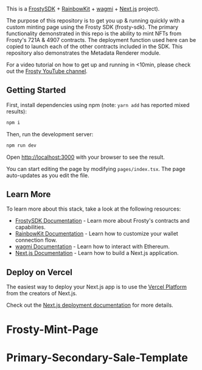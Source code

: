 This is a [FrostySDK](https://mrcryptofrosty1.gitbook.io/frosty/) + [RainbowKit](https://rainbowkit.com) + [wagmi](https://wagmi.sh) + [Next.js](https://nextjs.org/) project).

The purpose of this repository is to get you up & running quickly with a custom minting page using the Frosty SDK (frosty-sdk).  The primary functionality demonstrated in this repo is the ability to mint NFTs from Frosty's 721A & 4907 contracts.  The deployment function used here can be copied to launch each of the other contracts included in the SDK.  This repository also demonstrates the Metadata Renderer module.

For a video tutorial on how to get up and running in <10min, please check out the [Frosty YouTube channel]().

## Getting Started

First, install dependencies using npm (note: ```yarn add``` has reported mixed results):

```bash
npm i
```

Then, run the development server:

```bash
npm run dev
```

Open [http://localhost:3000](http://localhost:3000) with your browser to see the result.

You can start editing the page by modifying `pages/index.tsx`. The page auto-updates as you edit the file.

## Learn More

To learn more about this stack, take a look at the following resources:

- [FrostySDK Documentation](https://mrcryptofrosty1.gitbook.io/frosty/) - Learn more about Frosty's contracts and capabilities.
- [RainbowKit Documentation](https://rainbowkit.com) - Learn how to customize your wallet connection flow.
- [wagmi Documentation](https://wagmi.sh) - Learn how to interact with Ethereum.
- [Next.js Documentation](https://nextjs.org/docs) - Learn how to build a Next.js application.


## Deploy on Vercel

The easiest way to deploy your Next.js app is to use the [Vercel Platform](https://vercel.com/new?utm_medium=default-template&filter=next.js&utm_source=create-next-app&utm_campaign=create-next-app-readme) from the creators of Next.js.

Check out the [Next.js deployment documentation](https://nextjs.org/docs/deployment) for more details.
# Frosty-Mint-Page
# Primary-Secondary-Sale-Template
